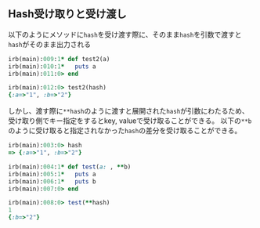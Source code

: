 ## Hash受け取りと受け渡し
以下のようにメソッドに`hash`を受け渡す際に、そのまま`hash`を引数で渡すと`hash`がそのまま出力される

```rb
irb(main):009:1* def test2(a)
irb(main):010:1*   puts a
irb(main):011:0> end

irb(main):012:0> test2(hash)
{:a=>"1", :b=>"2"}
```

しかし、渡す際に`**hash`のように渡すと展開された`hash`が引数にわたるため、受け取り側でキー指定をするとkey, valueで受け取ることができる。
以下の`**b`のように受け取ると指定されなかった`hash`の差分を受け取ることができる。

```rb
irb(main):003:0> hash
=> {:a=>"1", :b=>"2"}

irb(main):004:1* def test(a: , **b)
irb(main):005:1*   puts a
irb(main):006:1*   puts b
irb(main):007:0> end

irb(main):008:0> test(**hash)
1
{:b=>"2"}

```

